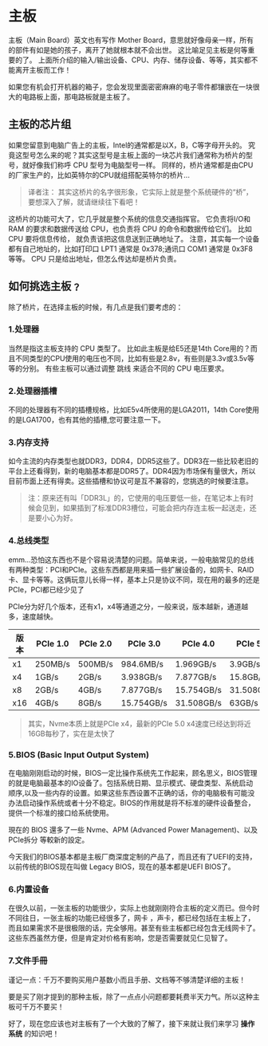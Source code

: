 # 主板
主板（Main Board）英文也有写作 Mother Board，意思就好像母亲一样，所有的部件有如是她的孩子，离开了她就根本就不会出世。 这比喻足见主板是何等重要的了。 上面所介绍的输入/输出设备、CPU、内存、储存设备、等等，其实都不能离开主板而工作！

如果您有机会打开机器的箱子，您会发现里面密密麻麻的电子零件都镶嵌在一块很大的电路板上面，那电路板就是主板了。

## 主板的芯片组

如果您留意到电脑广告上的主板，Intel的通常都是以X，B，C等字母开头的。 究竟这型号怎么来的呢？其实这型号是主板上面的一块芯片我们通常称为桥片的型号，就好像我们称呼 CPU 型号为电脑型号一样。 同样的，桥片通常都是由CPU的厂家生产的，比如英特尔的CPU就组搭配英特尔的桥片...

> 译者注：
> 其实这桥片的名字很形象，它实际上就是整个系统硬件的“桥”，要想深入了解，就请继续往下看吧！

这桥片的功能可大了，它几乎就是整个系统的信息交通指挥官。 它负责将I/O和 RAM 的要求和数据传送给 CPU，也负责将 CPU 的命令和数据传给它们。 比如 CPU 要将信息传给， 就负责该把这信息送到正确地址了。 注意，其实每一个设备都有自己地址的，比如打印口 LPT1 通常是 0x378;通讯口 COM1 通常是 0x3F8 等等。 CPU 只是给出地址，但怎么传达却是桥片负责。

## 如何挑选主板﹖

除了桥片，在选择主板的时候，有几点是我们要考虑的：

### 1.处理器

当然是指这主板支持的 CPU 类型了。 比如此主板是给E5还是14th Core用的？而且不同类型的CPU使用的电压也不同，比如有些是2.8v，有些则是3.3v或3.5v等等的分别。 有些主板可以通过调整 跳线 来适合不同的 CPU 电压要求。

### 2.处理器插槽

不同的处理器有不同的插槽规格，比如E5v4所使用的是LGA2011，14th Core使用的是LGA1700，也有其他的插槽,您可要注意一下。

### 3.内存支持

如今主流的内存类型也就DDR3，DDR4，DDR5这些了。DDR3在一些比较老旧的平台上还看得到，新的电脑基本都是DDR5了。DDR4因为市场保有量很大，所以目前市面上还有得卖。这些插槽和协议可是互不兼容的，您挑选的时候要注意。

> 注：原来还有叫「DDR3L」的，它使用的电压要低一些，在笔记本上有时候会见到，如果插到了标准DDR3槽位，可能会把内存连主板一起送走，还是要小心为好。

### 4.总线类型
emm...恐怕这东西也不是个容易说清楚的问题。简单来说，一般电脑常见的总线有两种类型：PCI和PCIe。这些东西都是用来插一些扩展设备的，如网卡、RAID卡、显卡等等。这俩玩意儿长得一样，基本上只是协议不同，现在用的最多的还是PCIe，PCI都已经少见了

PCIe分为好几个版本，还有x1，x4等通道之分，一般来说，版本越新，通道越多，速度越快。

|版本|PCIe 1.0|PCIe 2.0|PCIe 3.0|PCIe 4.0|PCIe 5.0|
|--------|---------|--------|--------|--------|--------|
|x1|250MB/s|500MB/s|984.6MB/s|1.969GB/s|3.9GB/s|
|x4|1GB/s|2GB/s|3.938GB/s|7.877GB/s|15.8GB/s|
|x8|2GB/s|4GB/s|7.877GB/s|15.754GB/s|31.508GB/s|
|x16|4GB/s|8GB/s|15.754GB/s|31.508GB/s|63GB/s|
>其实，Nvme本质上就是PCIe x4，最新的PCIe 5.0 x4速度已经达到将近16GB每秒了，实在是太快了

### 5.BIOS (Basic Input Output System)

在电脑刚刚启动的时候，BIOS一定比操作系统先工作起来，顾名思义，BIOS管理的就是电脑最基本的IO设备了。包括系统日期、显示模式、硬盘类型、系统启动顺序,以及一些内存的设置。如果这些东西设置不正确的话，你的电脑极有可能没办法启动操作系统或者十分不稳定。BIOS的作用就是将不标准的硬件设备整合，提供一个标准的接口给系统使用。

現在的 BIOS 還多了一些 Nvme、APM (Advanced Power Management)、以及 PCIe拆分 等較新的設定。

今天我们的BIOS基本都是主板厂商深度定制的产品了，而且还有了UEFI的支持，以前传统的BIOS现在叫做 Legacy BIOS，现在的基本都是UEFI BIOS了。

### 6.内置设备

在很久以前，一张主板的功能很少，实际上也就刚刚符合主板的定义而已。但今时不同往日，一张主板的功能已经很多了，网卡 ，声卡，都已经包括在主板上了，而且如果需求不是很极限的话，完全够用。甚至有些主板都已经包含无线网卡了。这些东西虽然方便，但是肯定对价格有影响，您是否需要就见仁见智了。

### 7.文件手冊

谨记一点：千万不要购买用户基数小而且手册、文档等不够清楚详细的主板！

要是买了刚才提到的那种主板，除了一点点小问题都要耗费半天力气。所以这种主板可千万不要买！


好了，现在您应该也对主板有了一个大致的了解了，接下来就让我们来学习 **操作系统** 的知识吧！
